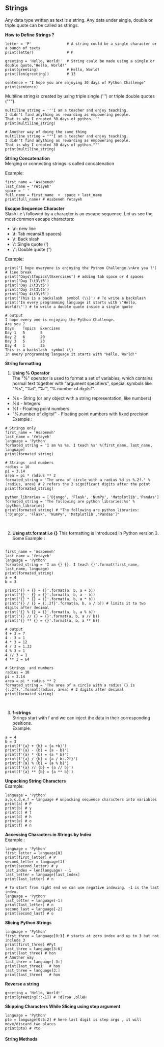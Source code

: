 ## Strings
 Any data type written as text is a string. Any data under single, double or triple quote can be called as strings.
 
 **How to Define Strings ?**
 
 ```
 letter = 'P'                # A string could be a single character or a bunch of texts
print(letter)               # P

greeting = 'Hello, World!'  # String could be made using a single or double quote,"Hello, World!"
print(greeting)             # Hello, World!
print(len(greeting))        # 13

sentence = "I hope you are enjoying 30 days of Python Challenge"
print(sentence)
 ```
 
 Multiline string is created by using triple single (''') or triple double quotes (""").
 
 ```
multiline_string = '''I am a teacher and enjoy teaching.
I didn't find anything as rewarding as empowering people.
That is why I created 30 days of python.'''
print(multiline_string)

# Another way of doing the same thing
multiline_string = """I am a teacher and enjoy teaching.
I didn't find anything as rewarding as empowering people.
That is why I created 30 days of python."""
print(multiline_string)
 ```
 
 **String Concatenation** <br>
 Merging or connecting strings is called concatenation
  
  Example:
  
  ```
  first_name = 'Asabeneh'
last_name = 'Yetayeh'
space = ' '
full_name = first_name  +  space + last_name
print(full_name) # Asabeneh Yetayeh
  ```
  **Escape Sequence Character** <br>
  Slash i.e  \ followed by a character is an escape sequence. Let us see the most common escape characters:

- \n: new line
- \t: Tab means(8 spaces)
- \\\\: Back slash
- \\': Single quote (')
- \\": Double quote (")

Example:

```
print('I hope everyone is enjoying the Python Challenge.\nAre you ?') # line break
print('Days\tTopics\tExercises') # adding tab space or 4 spaces 
print('Day 1\t3\t5')
print('Day 2\t3\t5')
print('Day 3\t3\t5')
print('Day 4\t3\t5')
print('This is a backslash  symbol (\\)') # To write a backslash
print('In every programming language it starts with \"Hello, World!\"') # to write a double quote inside a single quote

# output
I hope every one is enjoying the Python Challenge.
Are you ?
Days	Topics	Exercises
Day 1	5	    5
Day 2	6	    20
Day 3	5	    23
Day 4	1	    35
This is a backslash  symbol (\)
In every programming language it starts with "Hello, World!"
```

**String formatting** <br>
1. **Using % Operator** <br>
The "%" operator is used to format a set of variables,  which contains normal text together with "argument specifiers", special symbols like "%s", "%d", "%f", "%.number of digitsf".

- %s - String (or any object with a string representation, like numbers)
- %d - Integers
- %f - Floating point numbers
- "%.number of digitsf" - Floating point numbers with fixed precision <br>
Example :

```
# Strings only
first_name = 'Asabeneh'
last_name = 'Yetayeh'
language = 'Python'
formated_string = 'I am %s %s. I teach %s' %(first_name, last_name, language)
print(formated_string)

# Strings  and numbers
radius = 10
pi = 3.14
area = pi * radius ** 2
formated_string = 'The area of circle with a radius %d is %.2f.' %(radius, area) # 2 refers the 2 significant digits after the point
print(formated_string)

python_libraries = ['Django', 'Flask', 'NumPy', 'Matplotlib','Pandas']
formated_string = 'The following are python libraries:%s' % (python_libraries)
print(formated_string) # "The following are python libraries:['Django', 'Flask', 'NumPy', 'Matplotlib','Pandas']"
```
<br>

2. **Using str.format i.e {}**
This formatting is introduced in Python version 3. <br>
Some Example :

```

first_name = 'Asabeneh'
last_name = 'Yetayeh'
language = 'Python'
formated_string = 'I am {} {}. I teach {}'.format(first_name, last_name, language)
print(formated_string)
a = 4
b = 3

print('{} + {} = {}'.format(a, b, a + b))
print('{} - {} = {}'.format(a, b, a - b))
print('{} * {} = {}'.format(a, b, a * b))
print('{} / {} = {:.2f}'.format(a, b, a / b)) # limits it to two digits after decimal
print('{} % {} = {}'.format(a, b, a % b))
print('{} // {} = {}'.format(a, b, a // b))
print('{} ** {} = {}'.format(a, b, a ** b))

# output
4 + 3 = 7
4 - 3 = 1
4 * 3 = 12
4 / 3 = 1.33
4 % 3 = 1
4 // 3 = 1
4 ** 3 = 64

# Strings  and numbers
radius = 10
pi = 3.14
area = pi * radius ** 2
formated_string = 'The area of a circle with a radius {} is {:.2f}.'.format(radius, area) # 2 digits after decimal
print(formated_string)
```
<br>

3. **f-strings** <br>
Strings start with f and we can inject the data in their corresponding positions. <br>
Example:

```
a = 4
b = 3
print(f'{a} + {b} = {a +b}')
print(f'{a} - {b} = {a - b}')
print(f'{a} * {b} = {a * b}')
print(f'{a} / {b} = {a / b:.2f}')
print(f'{a} % {b} = {a % b}')
print(f'{a} // {b} = {a // b}')
print(f'{a} ** {b} = {a ** b}')
```

**Unpacking String Characters** <br>
Example:

```
language = 'Python'
a,b,c,d,e,f = language # unpacking sequence characters into variables
print(a) # P
print(b) # y
print(c) # t
print(d) # h
print(e) # o
print(f) # n
```

**Accessing Characters in Strings by Index** <br>
Example :

```
language = 'Python'
first_letter = language[0]
print(first_letter) # P
second_letter = language[1]
print(second_letter) # y
last_index = len(language) - 1
last_letter = language[last_index]
print(last_letter) # n
```

```
# To start from right end we can use negative indexing. -1 is the last index.
language = 'Python'
last_letter = language[-1]
print(last_letter) # n
second_last = language[-2]
print(second_last) # o
```

**Slicing Python Strings**

```
language = 'Python'
first_three = language[0:3] # starts at zero index and up to 3 but not include 3
print(first_three) #Pyt
last_three = language[3:6]
print(last_three) # hon
# Another way
last_three = language[-3:]
print(last_three)   # hon
last_three = language[3:]
print(last_three)   # hon
```

**Reverse a string**

```
greeting = 'Hello, World!'
print(greeting[::-1]) # !dlroW ,olleH
```

**Skipping Characters While Slicing using step argument**

```
language = 'Python'
pto = language[0:6:2] # here last digit is step args , it will move/discard two places
print(pto) # Pto
```

#### String Methods


